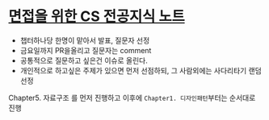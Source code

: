 # [면접을 위한 CS 전공지식 노트](http://www.yes24.com/Product/Goods/108887922)

- 챕터하나당 한명이 맡아서 발표, 질문자 선정
- 금요일까지 PR을올리고 질문자는 comment
- 공통적으로 질문하고 싶은건 이슈로 올린다.
- 개인적으로 하고싶은 주제가 있으면 먼저 선점하되,
그 사람외에는 사다리타기 랜덤선정

Chapter5. 자료구조 를 먼저 진행하고 이후에 `Chapter1. 디자인패턴`부터는 순서대로 진행
